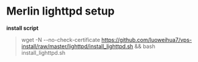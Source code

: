 # Merlin lighttpd setup

**install script**
> wget -N --no-check-certificate https://github.com/luoweihua7/vps-install/raw/master/lighttpd/install_lighttpd.sh && bash install_lighttpd.sh
